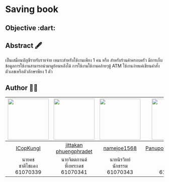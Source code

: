 <h1>Saving book</h1>

<h2>Objective :dart:</h2> 

<h2>Abstract 🖋</h2>

เป็นเสมือนบัญชีรายรับรายจ่าย เหมาะสำหรับใช้งานเพียง 1 คน หรือ สำหรับร้านค้าครอบครัว มีการเก็บข้อมูลการใช้งานสามารถนำมาดูย้อนหลังได้ การใช้งานใช้งานคล้ายๆตู้ ATM ใช้งานง่ายแค่เขียนคำสั่งตัวเลขเหรือตัวอักษรพียง 1 ตัว

<h2>Author 👨‍💻</h2>

|<img src="https://avatars1.githubusercontent.com/u/44992872?s=460&v=4" width="130px" height="130px">|<img src="" width="130px" height="130px">|<img src="https://avatars3.githubusercontent.com/u/42908510?s=400&v=4" width="130px" height="130px">|<img src="https://avatars2.githubusercontent.com/u/42969697?s=400&u=a5502e6ff846c36e656cfa4a1e2f261e5cd2efcb&v=4" width="130px" height="130px">|
|:---:|:---:|:---:|:---:|
|[ICopKungI](https://github.com/ICopKungI)|[jittakan phuengphradet](https://github.com/bombay341)|[namejoe1568](https://github.com/namejoe1568)|[PanupongSoongwiriya](https://github.com/PanupongSoongwiriya)|
|นายคช<br>ชาติไชแดง<br>61070339|นายจิตตกานต์<br>พึ่งพระเดช<br>61070341|นายนิรวิทย์<br>นักธรรม<br>61070343|ภาณุพงศ์<br>สูงวิริยะ<br>61070345|
